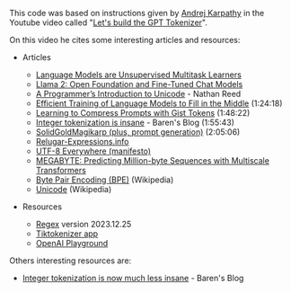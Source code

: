 This code was based on instructions given by [Andrej Karpathy](https://en.wikipedia.org/wiki/Andrej_Karpathy) in the Youtube video called "[Let's build the GPT Tokenizer](https://www.youtube.com/watch?v=zduSFxRajkE)".

On this video he cites some interesting articles and resources:
* Articles
  - [Language Models are Unsupervised Multitask Learners](https://cdn.openai.com/better-language-models/language_models_are_unsupervised_multitask_learners.pdf)
  - [Llama 2: Open Foundation and Fine-Tuned Chat Models](https://arxiv.org/abs/2307.09288)
  - [A Programmer’s Introduction to Unicode](https://www.reedbeta.com/blog/programmers-intro-to-unicode/) - Nathan Reed
  - [Efficient Training of Language Models to Fill in the Middle](https://arxiv.org/abs/2207.14255) (1:24:18)
  - [Learning to Compress Prompts with Gist Tokens](https://arxiv.org/abs/2304.08467) (1:48:22)
  - [Integer tokenization is insane](https://www.beren.io/2023-02-04-Integer-tokenization-is-insane/) - Baren's Blog (1:55:43)
  - [SolidGoldMagikarp (plus, prompt generation)](https://www.lesswrong.com/posts/aPeJE8bSo6rAFoLqg/solidgoldmagikarp-plus-prompt-generation) (2:05:06)
  - [Relugar-Expressions.info](https://www.regular-expressions.info/unicode.html)
  - [UTF-8 Everywhere (manifesto)](https://utf8everywhere.org/)
  - [MEGABYTE: Predicting Million-byte Sequences with Multiscale Transformers](https://arxiv.org/abs/2305.07185)
  - [Byte Pair Encoding (BPE)](https://en.wikipedia.org/wiki/Byte_pair_encoding) (Wikipedia)
  - [Unicode](https://en.wikipedia.org/wiki/Unicode) (Wikipedia)
    
* Resources
  - [Regex](https://pypi.org/project/regex/) version 2023.12.25
  - [Tiktokenizer app](https://tiktokenizer.vercel.app/)
  - [OpenAI Playground](https://platform.openai.com/playground)

Others interesting resources are:
  - [Integer tokenization is now much less insane](https://www.beren.io/2024-05-11-Integer-tokenization-is-now-much-less-insane/) - Baren's Blog
